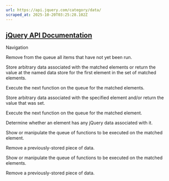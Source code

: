 ```yaml
---
url: https://api.jquery.com/category/data/
scraped_at: 2025-10-20T03:25:28.102Z
---
```


## [jQuery API Documentation](https://jquery.com/ "jQuery API Documentation")

Navigation

Remove from the queue all items that have not yet been run.

Store arbitrary data associated with the matched elements or return the value at the named data store for the first element in the set of matched elements.

Execute the next function on the queue for the matched elements.

Store arbitrary data associated with the specified element and/or return the value that was set.

Execute the next function on the queue for the matched element.

Determine whether an element has any jQuery data associated with it.

Show or manipulate the queue of functions to be executed on the matched element.

Remove a previously-stored piece of data.

Show or manipulate the queue of functions to be executed on the matched elements.

Remove a previously-stored piece of data.